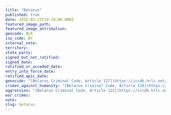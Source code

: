 ```yaml
---
title: "Belarus"
published: true
date: 2015-02-23T19:19:00.000Z
featured_image_path:
featured_image_attribution:
geocode: BLR
iso_code: BY
internal_note:
territory:
state_party:
signed_but_not_ratified:
signed_date:
ratified_or_acceded_date:
entry_into_force_date:
ratified_apic_date:
genocide: "[Belarus Criminal Code, Article 127](https://iccdb.hrlc.net/data/doc/572/)"
crimes_against_humanity: "[Belarus Criminal Code, Article 128](https://iccdb.hrlc.net/data/doc/572/)"
aggression: "[Belarus Criminal Code, Article 122](https://iccdb.hrlc.net/data/doc/572/)"
war_crimes:
note:
slug: belarus
---
```


